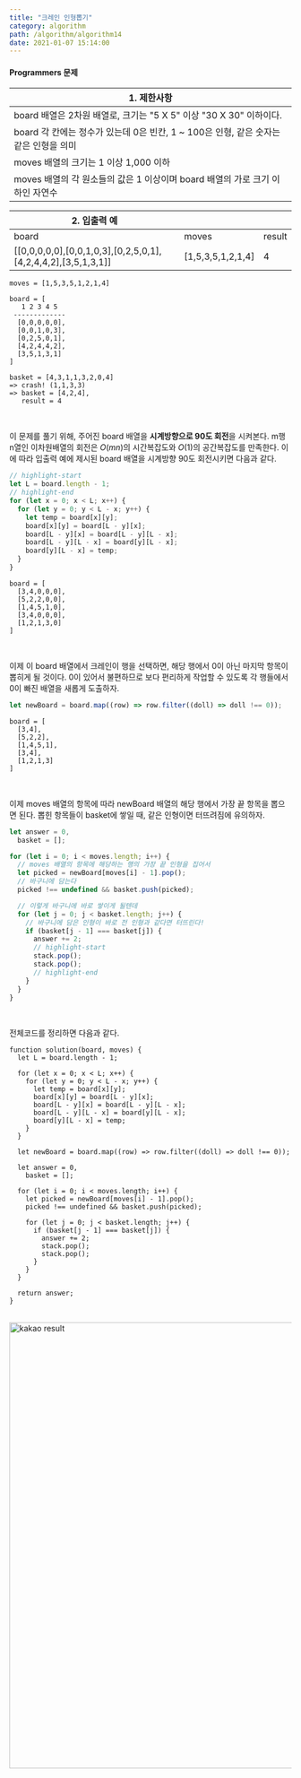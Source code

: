 ```yaml
---
title: "크레인 인형뽑기"
category: algorithm
path: /algorithm/algorithm14
date: 2021-01-07 15:14:00
---
```


#### Programmers 문제

| 1. 제한사항                                                                          |
| ------------------------------------------------------------------------------------ |
| board 배열은 2차원 배열로, 크기는 "5 X 5" 이상 "30 X 30" 이하이다.                   |
| board 각 칸에는 정수가 있는데 0은 빈칸, 1 ~ 100은 인형, 같은 숫자는 같은 인형을 의미 |
| moves 배열의 크기는 1 이상 1,000 이하                                                |
| moves 배열의 각 원소들의 값은 1 이상이며 board 배열의 가로 크기 이하인 자연수        |

| 2. 입출력 예                                                  |                   |        |
| ------------------------------------------------------------- | ----------------- | ------ |
| board                                                         | moves             | result |
| [[0,0,0,0,0],[0,0,1,0,3],[0,2,5,0,1],[4,2,4,4,2],[3,5,1,3,1]] | [1,5,3,5,1,2,1,4] | 4      |

```
moves = [1,5,3,5,1,2,1,4]

board = [
   1 2 3 4 5
 -------------
  [0,0,0,0,0],
  [0,0,1,0,3],
  [0,2,5,0,1],
  [4,2,4,4,2],
  [3,5,1,3,1]
]

basket = [4,3,1,1,3,2,0,4]
=> crash! (1,1,3,3)
=> basket = [4,2,4],
   result = 4
```

<br />

이 문제를 풀기 위해, 주어진 board 배열을 **시계방향으로 90도 회전**을 시켜본다. m행 n열인 이차원배열의 회전은 $O(mn)$의 시간복잡도와 $O(1)$의 공간복잡도를 만족한다. 이에 따라 입출력 예에 제시된 board 배열을 시계방향 90도 회전시키면 다음과 같다.

```jsx
// highlight-start
let L = board.length - 1;
// highlight-end
for (let x = 0; x < L; x++) {
  for (let y = 0; y < L - x; y++) {
    let temp = board[x][y];
    board[x][y] = board[L - y][x];
    board[L - y][x] = board[L - y][L - x];
    board[L - y][L - x] = board[y][L - x];
    board[y][L - x] = temp;
  }
}
```

```
board = [
  [3,4,0,0,0],
  [5,2,2,0,0],
  [1,4,5,1,0],
  [3,4,0,0,0],
  [1,2,1,3,0]
]
```

<br />

이제 이 board 배열에서 크레인이 행을 선택하면, 해당 행에서 0이 아닌 마지막 항목이 뽑히게 될 것이다. 0이 있어서 불편하므로 보다 편리하게 작업할 수 있도록 각 행들에서 0이 빠진 배열을 새롭게 도출하자.

```jsx
let newBoard = board.map((row) => row.filter((doll) => doll !== 0));
```

```
board = [
  [3,4],
  [5,2,2],
  [1,4,5,1],
  [3,4],
  [1,2,1,3]
]
```

<br />

이제 moves 배열의 항목에 따라 newBoard 배열의 해당 행에서 가장 끝 항목을 뽑으면 된다. 뽑힌 항목들이 basket에 쌓일 때, 같은 인형이면 터뜨려짐에 유의하자.

```jsx
let answer = 0,
  basket = [];

for (let i = 0; i < moves.length; i++) {
  // moves 배열의 항목에 해당하는 행의 가장 끝 인형을 집어서
  let picked = newBoard[moves[i] - 1].pop();
  // 바구니에 담는다
  picked !== undefined && basket.push(picked);

  // 이렇게 바구니에 바로 쌓이게 될텐데
  for (let j = 0; j < basket.length; j++) {
    // 바구니에 담은 인형이 바로 전 인형과 같다면 터뜨린다!
    if (basket[j - 1] === basket[j]) {
      answer += 2;
      // highlight-start
      stack.pop();
      stack.pop();
      // highlight-end
    }
  }
}
```

<br />

전체코드를 정리하면 다음과 같다.

```jsx{numberLines: true}
function solution(board, moves) {
  let L = board.length - 1;

  for (let x = 0; x < L; x++) {
    for (let y = 0; y < L - x; y++) {
      let temp = board[x][y];
      board[x][y] = board[L - y][x];
      board[L - y][x] = board[L - y][L - x];
      board[L - y][L - x] = board[y][L - x];
      board[y][L - x] = temp;
    }
  }

  let newBoard = board.map((row) => row.filter((doll) => doll !== 0));

  let answer = 0,
    basket = [];

  for (let i = 0; i < moves.length; i++) {
    let picked = newBoard[moves[i] - 1].pop();
    picked !== undefined && basket.push(picked);

    for (let j = 0; j < basket.length; j++) {
      if (basket[j - 1] === basket[j]) {
        answer += 2;
        stack.pop();
        stack.pop();
      }
    }
  }

  return answer;
}
```

<br />
<img width="796" alt="kakao result" src="https://user-images.githubusercontent.com/67884699/104095592-147d3f00-52db-11eb-8854-30a77cc8928e.png">
